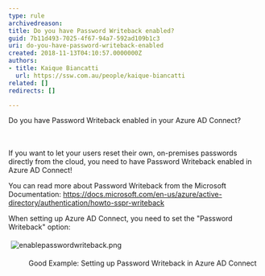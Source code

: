 ```yaml
---
type: rule
archivedreason: 
title: Do you have Password Writeback enabled?
guid: 7b11d493-7025-4f67-94a7-592ad109b1c3
uri: do-you-have-password-writeback-enabled
created: 2018-11-13T04:10:57.0000000Z
authors:
- title: Kaique Biancatti
  url: https://ssw.com.au/people/kaique-biancatti
related: []
redirects: []

---
```



Do you have Password Writeback enabled in your Azure AD Connect?<br>
<br><excerpt class='endintro'></excerpt><br>
<p>If you want to let your users reset their own, on-premises passwords directly from the cloud, you need to have Password Writeback enabled in Azure AD Connect!</p><p>You can read more about Password Writeback from the Microsoft Documentation&#58; <a href="https&#58;//docs.microsoft.com/en-us/azure/active-directory/authentication/howto-sspr-writeback">https&#58;//docs.microsoft.com/en-us/azure/active-directory/authentication/howto-sspr-writeback</a> <br></p><p>When setting up Azure AD Connect, you need to set the &quot;Password Writeback&quot; option&#58;</p><p><img src="/PublishingImages/enablepasswordwriteback.png" alt="enablepasswordwriteback.png" style="margin&#58;5px;" />&#160;</p><dd class="ssw15-rteElement-FigureGood">Good Example&#58; Setting up Password Writeback in Azure AD Connect</dd><dt><br></dt>


